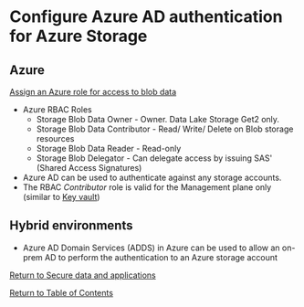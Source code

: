 # Configure Azure AD authentication for Azure Storage

## Azure

[Assign an Azure role for access to blob data](https://docs.microsoft.com/en-us/azure/storage/blobs/assign-azure-role-data-access)

* Azure RBAC Roles
   * Storage Blob Data Owner - Owner. Data Lake Storage Get2 only.
   * Storage Blob Data Contributor - Read/ Write/ Delete on Blob storage resources
   * Storage Blob Data Reader - Read-only
   * Storage Blob Delegator - Can delegate access by issuing SAS' (Shared Access Signatures)
* Azure AD can be used to authenticate against any storage accounts.
* The RBAC _Contributor_ role is valid for the Management plane only (similar to [Key vault](32-Manage%20permissions%20to%20secrets,%20certificates,%20and%20keys.md#azure-rbac-roles))

## Hybrid environments

* Azure AD Domain Services (ADDS) in Azure can be used to allow an on-prem AD to perform the authentication to an Azure storage account

[Return to Secure data and applications](README.md)

[Return to Table of Contents](../README.md)